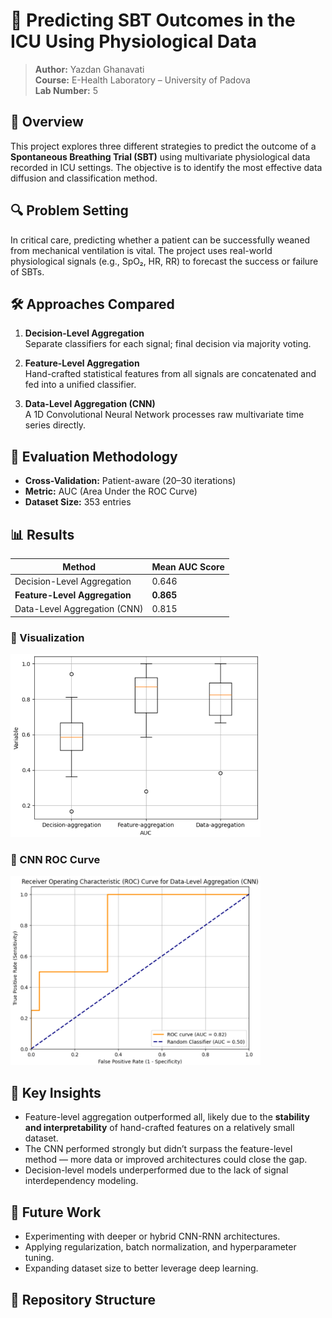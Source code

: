 # 🧠 Predicting SBT Outcomes in the ICU Using Physiological Data

> **Author:** Yazdan Ghanavati  
> **Course:** E-Health Laboratory – University of Padova  
> **Lab Number:** 5

## 📌 Overview

This project explores three different strategies to predict the outcome of a **Spontaneous Breathing Trial (SBT)** using multivariate physiological data recorded in ICU settings. The objective is to identify the most effective data diffusion and classification method.

## 🔍 Problem Setting

In critical care, predicting whether a patient can be successfully weaned from mechanical ventilation is vital. The project uses real-world physiological signals (e.g., SpO₂, HR, RR) to forecast the success or failure of SBTs.

## 🛠️ Approaches Compared

1. **Decision-Level Aggregation**  
   Separate classifiers for each signal; final decision via majority voting.

2. **Feature-Level Aggregation**  
   Hand-crafted statistical features from all signals are concatenated and fed into a unified classifier.

3. **Data-Level Aggregation (CNN)**  
   A 1D Convolutional Neural Network processes raw multivariate time series directly.

## 🧪 Evaluation Methodology

- **Cross-Validation:** Patient-aware (20–30 iterations)  
- **Metric:** AUC (Area Under the ROC Curve)  
- **Dataset Size:** 353 entries

## 📊 Results

| Method                   | Mean AUC Score |
|--------------------------|----------------|
| Decision-Level Aggregation | 0.646          |
| **Feature-Level Aggregation** | **0.865**     |
| Data-Level Aggregation (CNN) | 0.815         |

### 🔹 Visualization

<img src="boxplot.png" alt="Boxplot Comparison of AUC Scores" width="400"/>

### 🔸 CNN ROC Curve

<img src="roc_curve.png" alt="ROC Curve for CNN" width="400"/>

## 🧠 Key Insights

- Feature-level aggregation outperformed all, likely due to the **stability and interpretability** of hand-crafted features on a relatively small dataset.
- The CNN performed strongly but didn’t surpass the feature-level method — more data or improved architectures could close the gap.
- Decision-level models underperformed due to the lack of signal interdependency modeling.

## 🚀 Future Work

- Experimenting with deeper or hybrid CNN-RNN architectures.
- Applying regularization, batch normalization, and hyperparameter tuning.
- Expanding dataset size to better leverage deep learning.

## 📂 Repository Structure

